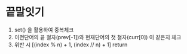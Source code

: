 # 끝말잇기
1. set() 을 활용하여 중복체크
2. 이전단어의 끝 철자(prev[-1])와 현재단어의 첫 철자(curr[0]) 이 같은지 체크
3. 위반 시 [(index % n) + 1, (index // n) + 1] return
